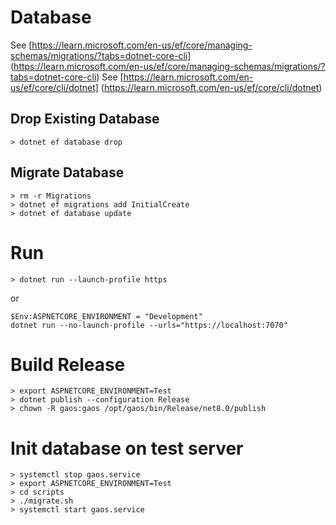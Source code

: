 ﻿# Database

See [https://learn.microsoft.com/en-us/ef/core/managing-schemas/migrations/?tabs=dotnet-core-cli] (https://learn.microsoft.com/en-us/ef/core/managing-schemas/migrations/?tabs=dotnet-core-cli)
See [https://learn.microsoft.com/en-us/ef/core/cli/dotnet] (https://learn.microsoft.com/en-us/ef/core/cli/dotnet)

## Drop Existing Database

```
> dotnet ef database drop
```

## Migrate Database

```
> rm -r Migrations
> dotnet ef migrations add InitialCreate
> dotnet ef database update
```

# Run

```
> dotnet run --launch-profile https
```

or

```
$Env:ASPNETCORE_ENVIRONMENT = "Development"
dotnet run --no-launch-profile --urls="https://localhost:7070"
```


# Build Release

```
> export ASPNETCORE_ENVIRONMENT=Test
> dotnet publish --configuration Release
> chown -R gaos:gaos /opt/gaos/bin/Release/net8.0/publish
```

# Init database on test server
```
> systemctl stop gaos.service
> export ASPNETCORE_ENVIRONMENT=Test
> cd scripts
> ./migrate.sh
> systemctl start gaos.service
```
